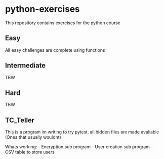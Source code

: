 # python-exercises

This repository contains exercises for the python course

## Easy

All easy challenges are complete using functions

## Intermediate

TBW

## Hard

TBW

## TC_Teller

This is a program im writing to try pytest, all hidden files are made avaliable (Ones that usually wouldnt)

Whats working:
    - Encryption sub program
    - User creation sub program
    - CSV table to store users


